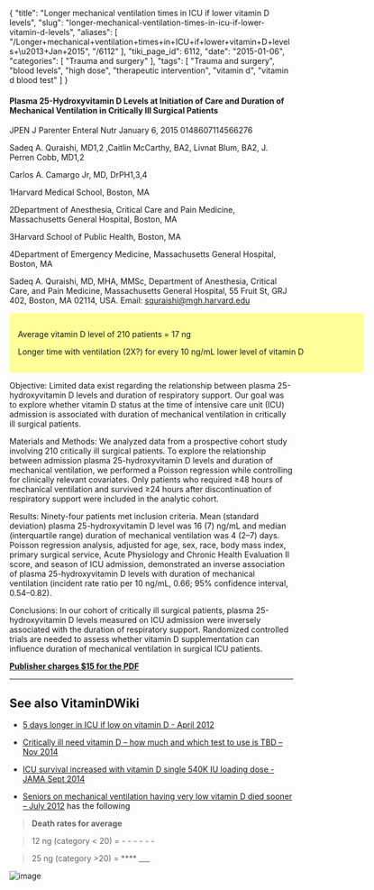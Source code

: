 {
    "title": "Longer mechanical ventilation times in ICU if lower vitamin D levels",
    "slug": "longer-mechanical-ventilation-times-in-icu-if-lower-vitamin-d-levels",
    "aliases": [
        "/Longer+mechanical+ventilation+times+in+ICU+if+lower+vitamin+D+levels+\u2013+Jan+2015",
        "/6112"
    ],
    "tiki_page_id": 6112,
    "date": "2015-01-06",
    "categories": [
        "Trauma and surgery"
    ],
    "tags": [
        "Trauma and surgery",
        "blood levels",
        "high dose",
        "therapeutic intervention",
        "vitamin d",
        "vitamin d blood test"
    ]
}


#### Plasma 25-Hydroxyvitamin D Levels at Initiation of Care and Duration of Mechanical Ventilation in Critically Ill Surgical Patients

JPEN J Parenter Enteral Nutr January 6, 2015 0148607114566276

Sadeq A. Quraishi, MD1,2 ,Caitlin McCarthy, BA2, Livnat Blum, BA2, J. Perren Cobb, MD1,2

Carlos A. Camargo Jr, MD, DrPH1,3,4

1Harvard Medical School, Boston, MA

2Department of Anesthesia, Critical Care and Pain Medicine, Massachusetts General Hospital, Boston, MA

3Harvard School of Public Health, Boston, MA

4Department of Emergency Medicine, Massachusetts General Hospital, Boston, MA

Sadeq A. Quraishi, MD, MHA, MMSc, Department of Anesthesia, Critical Care, and Pain Medicine, Massachusetts General Hospital, 55 Fruit St, GRJ 402, Boston, MA 02114, USA. Email: squraishi@mgh.harvard.edu

<div class="border" style="background-color:#FF9;padding:15px;margin:10px 0;border-radius:5px;width:600px">

Average vitamin D level of 210 patients = 17 ng

Longer time with ventilation (2X?) for every 10 ng/mL lower level of vitamin D

</div>

Objective: Limited data exist regarding the relationship between plasma 25-hydroxyvitamin D levels and duration of respiratory support. Our goal was to explore whether vitamin D status at the time of intensive care unit (ICU) admission is associated with duration of mechanical ventilation in critically ill surgical patients. 

Materials and Methods: We analyzed data from a prospective cohort study involving 210 critically ill surgical patients. To explore the relationship between admission plasma 25-hydroxyvitamin D levels and duration of mechanical ventilation, we performed a Poisson regression while controlling for clinically relevant covariates. Only patients who required ≥48 hours of mechanical ventilation and survived ≥24 hours after discontinuation of respiratory support were included in the analytic cohort. 

Results: Ninety-four patients met inclusion criteria. Mean (standard deviation) plasma 25-hydroxyvitamin D level was 16 (7) ng/mL and median (interquartile range) duration of mechanical ventilation was 4 (2–7) days. Poisson regression analysis, adjusted for age, sex, race, body mass index, primary surgical service, Acute Physiology and Chronic Health Evaluation II score, and season of ICU admission, demonstrated an inverse association of plasma 25-hydroxyvitamin D levels with duration of mechanical ventilation (incident rate ratio per 10 ng/mL, 0.66; 95% confidence interval, 0.54–0.82). 

Conclusions: In our cohort of critically ill surgical patients, plasma 25-hydroxyvitamin D levels measured on ICU admission were inversely associated with the duration of respiratory support. Randomized controlled trials are needed to assess whether vitamin D supplementation can influence duration of mechanical ventilation in surgical ICU patients.

 **[Publisher charges $15 for the PDF](http://pen.sagepub.com/content/early/2015/01/01/0148607114566276.full)** 

---

## See also VitaminDWiki

* [5 days longer in ICU if low on vitamin D - April 2012](/posts/5-days-longer-in-icu-if-low-on-vitamin-d)

* [Critically ill need vitamin D – how much and which test to use is TBD – Nov 2014](/posts/critically-ill-need-vitamin-d-how-much-and-which-test-to-use-is-tbd)

* [ICU survival increased with vitamin D single 540K IU loading dose - JAMA Sept 2014](/posts/icu-survival-increased-with-vitamin-d-single-540k-iu-loading-dose-jama)

* [Seniors on mechanical ventilation having very low vitamin D died sooner – July 2012](/posts/seniors-on-mechanical-ventilation-having-very-low-vitamin-d-died-sooner) has the following

>  **Death rates for  average** 

> 12 ng (category < 20) = - - - - - - 

> 25 ng (category >20) =  **** ___

<img src="https://d1bk1kqxc0sym.cloudfront.net/attachments/jpeg/icu-ventilation.jpg" alt="image" style="max-width: 500px;">